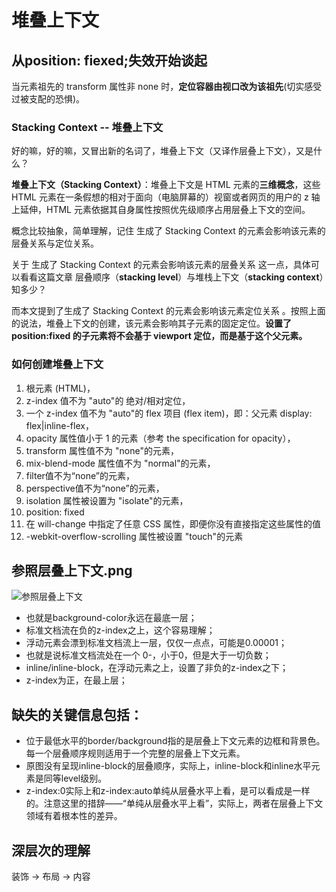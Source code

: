 # 堆叠上下文

## 从position: fiexed;失效开始谈起

当元素祖先的 transform 属性非 none 时，**定位容器由视口改为该祖先**(切实感受过被支配的恐惧)。

### Stacking Context -- 堆叠上下文

好的嘛，好的嘛，又冒出新的名词了，堆叠上下文（又译作层叠上下文），又是什么？

**堆叠上下文（Stacking Context）**：堆叠上下文是 HTML 元素的**三维概念**，这些 HTML 元素在一条假想的相对于面向（电脑屏幕的）视窗或者网页的用户的 z 轴上延伸，HTML 元素依据其自身属性按照优先级顺序占用层叠上下文的空间。

概念比较抽象，简单理解，记住 生成了 Stacking Context 的元素会影响该元素的层叠关系与定位关系。

关于 生成了 Stacking Context 的元素会影响该元素的层叠关系 这一点，具体可以看看这篇文章 层叠顺序（**stacking level**）与堆栈上下文（**stacking context**）知多少？

而本文提到了生成了 Stacking Context 的元素会影响该元素定位关系 。按照上面的说法，堆叠上下文的创建，该元素会影响其子元素的固定定位。**设置了 position:fixed 的子元素将不会基于 viewport 定位，而是基于这个父元素。**

### 如何创建堆叠上下文

1. 根元素 (HTML)，
2. z-index 值不为 "auto"的 绝对/相对定位，
3. 一个 z-index 值不为 "auto"的 flex 项目 (flex item)，即：父元素 display: flex|inline-flex，
4. opacity 属性值小于 1 的元素（参考 the specification for opacity），
5. transform 属性值不为 "none"的元素，
6. mix-blend-mode 属性值不为 "normal"的元素，
7. filter值不为“none”的元素，
8. perspective值不为“none”的元素，
9. isolation 属性被设置为 "isolate"的元素，
10. position: fixed
11. 在 will-change 中指定了任意 CSS 属性，即便你没有直接指定这些属性的值
12. -webkit-overflow-scrolling 属性被设置 "touch"的元素

## 参照层叠上下文.png

![参照层叠上下文](参照层叠上下文.png)

- 也就是background-color永远在最底一层；
- 标准文档流在负的z-index之上，这个容易理解；
- 浮动元素会漂到标准文档流上一层，仅仅一点点，可能是0.00001；
- 也就是说标准文档流处在一个 0-，小于0，但是大于一切负数；
- inline/inline-block，在浮动元素之上，设置了非负的z-index之下；
- z-index为正，在最上层；

## 缺失的关键信息包括：

- 位于最低水平的border/background指的是层叠上下文元素的边框和背景色。每一个层叠顺序规则适用于一个完整的层叠上下文元素。
- 原图没有呈现inline-block的层叠顺序，实际上，inline-block和inline水平元素是同等level级别。
- z-index:0实际上和z-index:auto单纯从层叠水平上看，是可以看成是一样的。注意这里的措辞——“单纯从层叠水平上看”，实际上，两者在层叠上下文领域有着根本性的差异。

## 深层次的理解

装饰 -> 布局 -> 内容
